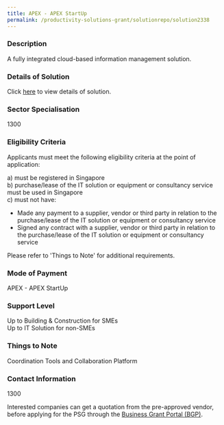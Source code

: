 ```yaml
---
title: APEX - APEX StartUp
permalink: /productivity-solutions-grant/solutionrepo/solution2338
---
```


### Description

A fully integrated cloud-based information management solution.

### Details of Solution

Click <a href='SIACAD Pte Ltd' target='_blank' rel='noopener'>here</a> to view details of solution.

### Sector Specialisation

 1300 

### Eligibility Criteria

Applicants must meet the following eligibility criteria at the point of application:

a) must be registered in Singapore <br>
b) purchase/lease of the IT solution or equipment or consultancy service must be used in Singapore <br>
c) must not have:
- Made any payment to a supplier, vendor or third party in relation to the purchase/lease of the IT solution or equipment or consultancy service
- Signed any contract with a supplier, vendor or third party in relation to the purchase/lease of the IT solution or equipment or consultancy service

Please refer to 'Things to Note' for additional requirements.

### Mode of Payment
APEX - APEX StartUp

### Support Level
Up to Building & Construction for SMEs <br>
Up to IT Solution for non-SMEs

### Things to Note
Coordination Tools and Collaboration Platform

### Contact Information
1300

Interested companies can get a quotation from the pre-approved vendor, before applying for the PSG through the <a target='_blank' rel='noopener' href='https://www.businessgrants.gov.sg/'>Business Grant Portal (BGP)</a>.
